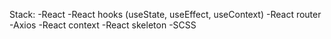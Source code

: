 Stack:
-React
-React hooks (useState, useEffect, useContext)
-React router
-Axios
-React context
-React skeleton
-SCSS
